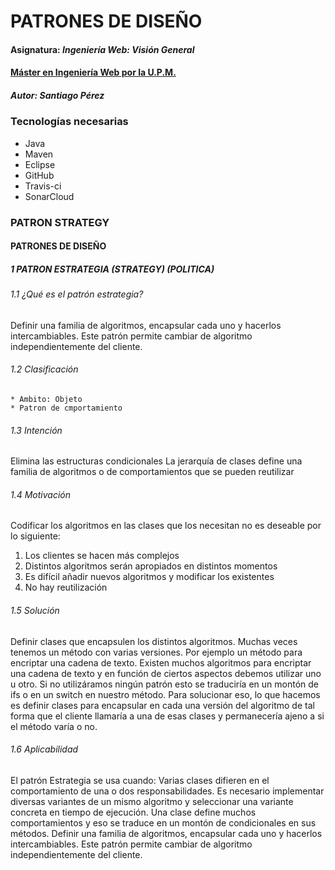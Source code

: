 # PATRONES DE DISEÑO
#### Asignatura: *Ingeniería Web: Visión General*
#### [Máster en Ingeniería Web por la U.P.M.](http://miw.etsisi.upm.es)
##### Autor: Santiago Pérez 

### Tecnologías necesarias
* Java
* Maven
* Eclipse
* GitHub
* Travis-ci
* SonarCloud

### PATRON STRATEGY 
#### PATRONES DE DISEÑO
##### 1	PATRON ESTRATEGIA (STRATEGY) (POLITICA)
###### 1.1	¿Qué es el patrón estrategia?
Definir una familia de algoritmos, encapsular cada uno y hacerlos intercambiables. Este patrón permite cambiar de algoritmo independientemente del cliente.
###### 1.2	Clasificación
    * Ambito: Objeto
    * Patron de cmportamiento
 
###### 1.3	Intención

  Elimina las estructuras condicionales
  La jerarquía de clases define una familia de algoritmos o de comportamientos que se pueden reutilizar

###### 1.4	Motivación 

  Codificar los algoritmos en las clases que los necesitan no es deseable por lo siguiente:
  1.	Los clientes se hacen más complejos
  2.	Distintos algoritmos serán apropiados en distintos momentos
  3.	Es difícil añadir nuevos algoritmos y modificar los existentes
  4.	No hay reutilización
  
###### 1.5 Solución

Definir clases que encapsulen los distintos algoritmos.
Muchas veces tenemos un método con varias versiones. Por ejemplo un método para encriptar una cadena de texto. Existen muchos algoritmos para encriptar una cadena de texto y en función de ciertos aspectos debemos utilizar uno u otro. Si no utilizáramos ningún patrón esto se traduciría en un montón de ifs o en un switch en nuestro método. Para solucionar eso, lo que hacemos es definir clases para encapsular en cada una versión del algoritmo de tal forma que el cliente llamaría a una de esas clases y permanecería ajeno a si el método varía o no.

###### 1.6	Aplicabilidad

El patrón Estrategia se usa cuando:
Varias clases difieren en el comportamiento de una o dos responsabilidades.
Es necesario implementar diversas variantes de un mismo algoritmo y seleccionar una variante concreta en tiempo de ejecución.
Una clase define muchos comportamientos y eso se traduce en un montón de condicionales en sus métodos.
Definir una familia de algoritmos, encapsular cada uno y hacerlos intercambiables. Este patrón permite cambiar de algoritmo independientemente del cliente.
 
